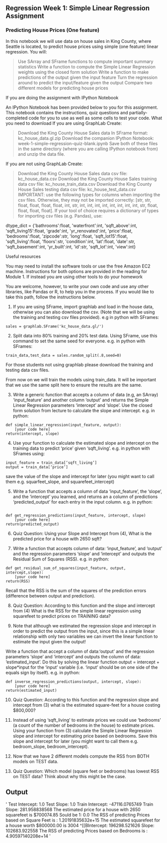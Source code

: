 ## Regression Week 1: Simple Linear Regression Assignment

### Predicting House Prices (One feature)

In this notebook we will use data on house sales in King County, where Seattle is located, to predict house prices using simple (one feature) linear regression. You will:

>    Use SArray and SFrame functions to compute important summary statistics
>    Write a function to compute the Simple Linear Regression weights using the closed form solution
>    Write a function to make predictions of the output given the input feature
>    Turn the regression around to predict the input/feature given the output
>    Compare two different models for predicting house prices

If you are doing the assignment with IPython Notebook

An IPython Notebook has been provided below to you for this assignment. This notebook contains the instructions, quiz questions and partially-completed code for you to use as well as some cells to test your code.
What you need to download
If you are using GraphLab Create:

>    Download the King County House Sales data In SFrame format: kc_house_data.gl.zip
>    Download the companion IPython Notebook: week-1-simple-regression-quiz-blank.ipynb
>    Save both of these files in the same directory (where you are calling IPython notebook from) and unzip the data file.

If you are not using GraphLab Create:

>    Download the King County House Sales data csv file: kc_house_data.csv
>    Download the King County House Sales training data csv file: kc_house_train_data.csv
>    Download the King County House Sales testing data csv file: kc_house_test_data.csv
>    IMPORTANT: use the following types for columns when importing the csv files. Otherwise, they may not be imported correctly: [str, str, float, float, float, float, int, str, int, int, int, int, int, int, int, int, str, float, float, float, float]. If your tool of choice requires a dictionary of types for importing csv files (e.g. Pandas), use:

dtype_dict = {'bathrooms':float, 'waterfront':int, 'sqft_above':int, 'sqft_living15':float, 'grade':int, 'yr_renovated':int, 'price':float, 'bedrooms':float, 'zipcode':str, 'long':float, 'sqft_lot15':float, 'sqft_living':float, 'floors':str, 'condition':int, 'lat':float, 'date':str, 'sqft_basement':int, 'yr_built':int, 'id':str, 'sqft_lot':int, 'view':int}

Useful resources

You may need to install the software tools or use the free Amazon EC2 machine. Instructions for both options are provided in the reading for Module 1.
If instead you are using other tools to do your homework

You are welcome, however, to write your own code and use any other libraries, like Pandas or R, to help you in the process. If you would like to take this path, follow the instructions below.

1. If you are using SFrame, import graphlab and load in the house data, otherwise you can also download the csv. (Note that we will be using the training and testing csv files provided). e.g in python with SFrames:

`sales = graphlab.SFrame('kc_house_data.gl/')`

2. Split data into 80% training and 20% test data. Using SFrame, use this command to set the same seed for everyone. e.g. in python with SFrames:

`train_data,test_data = sales.random_split(.8,seed=0)`

For those students not using graphlab please download the training and testing data csv files.

From now on we will train the models using train_data. It will be important that we use the same split here to ensure the results are the same.

3. Write a generic function that accepts a column of data (e.g, an SArray) ‘input_feature’ and another column ‘output’ and returns the Simple Linear Regression parameters ‘intercept’ and ‘slope’. Use the closed form solution from lecture to calculate the slope and intercept. e.g. in python:

```
def simple_linear_regression(input_feature, output):
    [your code here]
return(intercept, slope)
```

4. Use your function to calculate the estimated slope and intercept on the training data to predict ‘price’ given ‘sqft_living’. e.g. in python with SFrames using:

```
input_feature = train_data[‘sqft_living’]
output = train_data[‘price’]
```

save the value of the slope and intercept for later (you might want to call them e.g. squarfeet_slope, and squarefeet_intercept)

5. Write a function that accepts a column of data ‘input_feature’, the ‘slope’, and the ‘intercept’ you learned, and returns an a column of predictions ‘predicted_output’ for each entry in the input column. e.g. in python:
```

def get_regression_predictions(input_feature, intercept, slope)
    [your code here]
return(predicted_output)
```

6. Quiz Question: Using your Slope and Intercept from (4), What is the predicted price for a house with 2650 sqft?

7. Write a function that accepts column of data: ‘input_feature’, and ‘output’ and the regression parameters ‘slope’ and ‘intercept’ and outputs the Residual Sum of Squares (RSS). e.g. in python:

```
def get_residual_sum_of_squares(input_feature, output, intercept,slope):
    [your code here]
return(RSS)
```

Recall that the RSS is the sum of the squares of the prediction errors (difference between output and prediction).

8. Quiz Question: According to this function and the slope and intercept from (4) What is the RSS for the simple linear regression using squarefeet to predict prices on TRAINING data?

9. Note that although we estimated the regression slope and intercept in order to predict the output from the input, since this is a simple linear relationship with only two variables we can invert the linear function to estimate the input given the output!

Write a function that accept a column of data:‘output’ and the regression parameters ‘slope’ and ‘intercept’ and outputs the column of data: ‘estimated_input’. Do this by solving the linear function output = intercept + slope*input for the ‘input’ variable (i.e. ‘input’ should be on one side of the equals sign by itself). e.g. in python:
```
def inverse_regression_predictions(output, intercept, slope):
    [your code here]
return(estimated_input)
```

10. Quiz Question: According to this function and the regression slope and intercept from (3) what is the estimated square-feet for a house costing $800,000?

11. Instead of using ‘sqft_living’ to estimate prices we could use ‘bedrooms’ (a count of the number of bedrooms in the house) to estimate prices. Using your function from (3) calculate the Simple Linear Regression slope and intercept for estimating price based on bedrooms. Save this slope and intercept for later (you might want to call them e.g. bedroom_slope, bedroom_intercept).

12. Now that we have 2 different models compute the RSS from BOTH models on TEST data.

13. Quiz Question: Which model (square feet or bedrooms) has lowest RSS on TEST data? Think about why this might be the case.

## Output
'
Test Intercept: 1.0
Test Slope: 1.0
Train Intercept: -47116.0765749
Train Slope: 281.958838568
The estimated price for a house with 2650 squarefeet is $700074.85
Sould be 1:  0.0
The RSS of predicting Prices based on Square Feet is : 1.20191835632e+15
The estimated squarefeet for a house worth $800000.00 is 3004
^[[BIntercept: 196298.521626
Slope: 102683.922558
The RSS of predicting Prices based on Bedrooms is : 4.90597140208e+14
'
